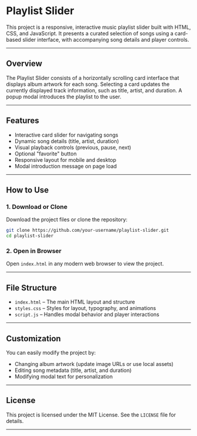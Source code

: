 
# Playlist Slider

This project is a responsive, interactive music playlist slider built with HTML, CSS, and JavaScript. It presents a curated selection of songs using a card-based slider interface, with accompanying song details and player controls.



---

## Overview

The Playlist Slider consists of a horizontally scrolling card interface that displays album artwork for each song. Selecting a card updates the currently displayed track information, such as title, artist, and duration. A popup modal introduces the playlist to the user.

---

## Features

* Interactive card slider for navigating songs
* Dynamic song details (title, artist, duration)
* Visual playback controls (previous, pause, next)
* Optional "favorite" button
* Responsive layout for mobile and desktop
* Modal introduction message on page load

---

## How to Use

### 1. Download or Clone

Download the project files or clone the repository:

```bash
git clone https://github.com/your-username/playlist-slider.git
cd playlist-slider
```

### 2. Open in Browser

Open `index.html` in any modern web browser to view the project.

---

## File Structure

* `index.html` – The main HTML layout and structure
* `styles.css` – Styles for layout, typography, and animations
* `script.js` – Handles modal behavior and player interactions

---

## Customization

You can easily modify the project by:

* Changing album artwork (update image URLs or use local assets)
* Editing song metadata (title, artist, and duration)
* Modifying modal text for personalization

---

## License

This project is licensed under the MIT License. See the `LICENSE` file for details.

---
